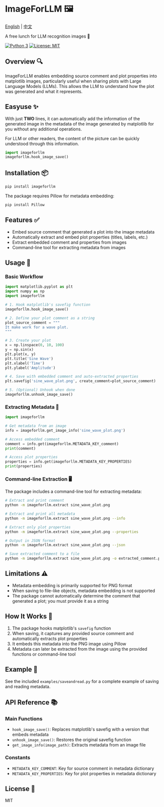 # ImageForLLM 🖼️

[English](README.md) | [中文](README_zh.md)

A free lunch for LLM recognition images 🍱

[![Python 3](https://img.shields.io/badge/python-3+-blue.svg)](https://www.python.org/downloads/)
[![License: MIT](https://img.shields.io/badge/License-MIT-yellow.svg)](https://opensource.org/licenses/MIT)


## Overview 🔍

ImageForLLM enables embedding source comment and plot properties into matplotlib images, particularly useful when sharing plots with Large Language Models (LLMs). This allows the LLM to understand how the plot was generated and what it represents.

## Easyuse ✨

With just **TWO** lines, it can automatically add the information of the generated image in the metadata of the image generated by matplotlib for you without any additional operations.

For LLM or other readers, the content of the picture can be quickly understood through this information.


```python
import imageforllm
imageforllm.hook_image_save()
```


## Installation 📦

```bash
pip install imageforllm
```

The package requires Pillow for metadata embedding:

```bash
pip install Pillow
```

## Features ✅

- Embed source comment that generated a plot into the image metadata
- Automatically extract and embed plot properties (titles, labels, etc.)
- Extract embedded comment and properties from images
- Command-line tool for extracting metadata from images

## Usage 🚀

### Basic Workflow

```python
import matplotlib.pyplot as plt
import numpy as np
import imageforllm

# 1. Hook matplotlib's savefig function
imageforllm.hook_image_save()

# 2. Define your plot comment as a string
plot_source_comment = """
It make work for a wave plot.
"""

# 3. Create your plot
x = np.linspace(0, 10, 100)
y = np.sin(x)
plt.plot(x, y)
plt.title('Sine Wave')
plt.xlabel('Time')
plt.ylabel('Amplitude')

# 4. Save with embedded comment and auto-extracted properties
plt.savefig('sine_wave_plot.png', create_comment=plot_source_comment)

# 5. (Optional) Unhook when done
imageforllm.unhook_image_save()
```

### Extracting Metadata 🔄

```python
import imageforllm

# Get metadata from an image
info = imageforllm.get_image_info('sine_wave_plot.png')

# Access embedded comment
comment = info.get(imageforllm.METADATA_KEY_comment)
print(comment)

# Access plot properties
properties = info.get(imageforllm.METADATA_KEY_PROPERTIES)
print(properties)
```

### Command-line Extraction 🖥️

The package includes a command-line tool for extracting metadata:

```bash
# Extract and print comment
python -m imageforllm.extract sine_wave_plot.png

# Extract and print all metadata
python -m imageforllm.extract sine_wave_plot.png --info

# Extract only plot properties
python -m imageforllm.extract sine_wave_plot.png --properties

# Output in JSON format
python -m imageforllm.extract sine_wave_plot.png --json

# Save extracted comment to a file
python -m imageforllm.extract sine_wave_plot.png -o extracted_comment.py
```

## Limitations ⚠️

- Metadata embedding is primarily supported for PNG format
- When saving to file-like objects, metadata embedding is not supported
- The package cannot automatically determine the comment that generated a plot; you must provide it as a string

## How It Works 🔧

1. The package hooks matplotlib's `savefig` function
2. When saving, it captures any provided source comment and automatically extracts plot properties
3. It embeds this metadata into the PNG image using Pillow
4. Metadata can later be extracted from the image using the provided functions or command-line tool

## Example 📝

See the included `examples/saveandread.py` for a complete example of saving and reading metadata.

## API Reference 📚

### Main Functions

- `hook_image_save()`: Replaces matplotlib's savefig with a version that embeds metadata
- `unhook_image_save()`: Restores the original savefig function
- `get_image_info(image_path)`: Extracts metadata from an image file

### Constants

- `METADATA_KEY_COMMENT`: Key for source comment in metadata dictionary
- `METADATA_KEY_PROPERTIES`: Key for plot properties in metadata dictionary

## License 📄

MIT

